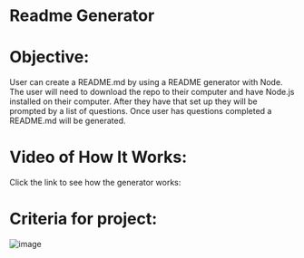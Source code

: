 # Readme Generator
# Objective: 
User can create a README.md by using a README generator with Node. The user will need to download the repo to their computer and have Node.js installed on their computer. After they have that set up they will be prompted by a list of questions. Once user has questions completed a README.md will be generated.
# Video of How It Works: 
Click the link to see how the generator works: 

# Criteria for project:
![image](https://user-images.githubusercontent.com/79677995/125232262-d967c280-e2a1-11eb-9059-091011c80bd2.png)
